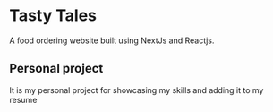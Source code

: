 # Tasty Tales

A food ordering website built using NextJs and Reactjs.

## Personal project

It is my personal project for showcasing my skills and adding it to my resume